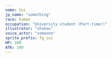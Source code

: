 ```yaml
---
name: Sui
jp_name: "something"
race: human
occupation: "University student (Part-timer)"
illustrator: "shukou"
voice_actor: "someone"
sprite_prefix: fg_sui
HP: 100
ATK: 100
---
```

